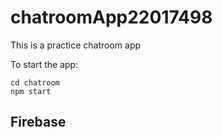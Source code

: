 # chatroomApp22017498
This is a practice chatroom app

To start the app:

```
cd chatroom
npm start
```

## Firebase